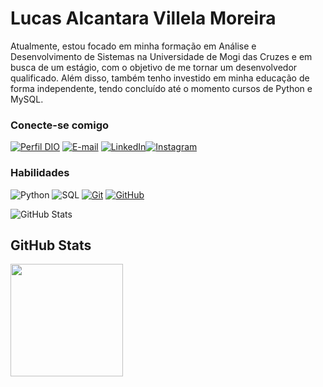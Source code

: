 # Lucas Alcantara Villela Moreira

Atualmente, estou focado em minha formação em Análise e Desenvolvimento de Sistemas na Universidade de Mogi das Cruzes e em busca de um estágio, com o objetivo de me tornar um desenvolvedor qualificado. Além disso, também tenho investido em minha educação de forma independente, tendo concluído até o momento cursos de Python e MySQL.

### Conecte-se comigo
[![Perfil DIO](https://img.shields.io/badge/-Meu%20Perfil%20na%20DIO-30A3DC?style=for-the-badge)](https://web.dio.me/users/lucas_alcantaravm/)
[![E-mail](https://img.shields.io/badge/-Email-f7f7f7?style=for-the-badge&logo=microsoft-outlook&logoColor=E94D5F)](mailto:lucas.alcantaravm@gmail.com)
[![LinkedIn](https://img.shields.io/badge/-LinkedIn-f7f7f7?style=for-the-badge&logo=linkedin&logoColor=30A3DC)](https://www.linkedin.com/in/lucas-alcantara-villela-moreira-b994a7179/)[![Instagram](https://img.shields.io/badge/Instagram-f7f7f7?style=for-the-badge&logo=instagram)](https://www.instagram.com/luksalcantara/)

### Habilidades
![Python](https://img.shields.io/badge/Python-f7f7f7?style=for-the-badge&logo=python)
![SQL](https://img.shields.io/badge/SQL-f7f7f7?style=for-the-badge&logo=mysql&logoColor=%2300f)
[![Git](https://img.shields.io/badge/Git-f7f7f7?style=for-the-badge&logo=git&logoColor=E94D5F)](https://git-scm.com/doc) 
[![GitHub](https://img.shields.io/badge/GitHub-f7f7f7?style=for-the-badge&logo=github&logoColor=30A3DC)](https://docs.github.com/)

![GitHub Stats](https://github-readme-stats.vercel.app/api?username=lucas-alcantara10&theme=transparent&bg_color=000&border_color=30A3DC&show_icons=true&icon_color=30A3DC&title_color=E94D5F&text_color=FFF)

## GitHub Stats
<a href="https://github.com/leandrolpz">
<img height="180em" src="https://github-readme-stats.vercel.app/api/top-langs/?username=lucas-alcantara10&layout=compact&langs_count=7&theme=nord"/>